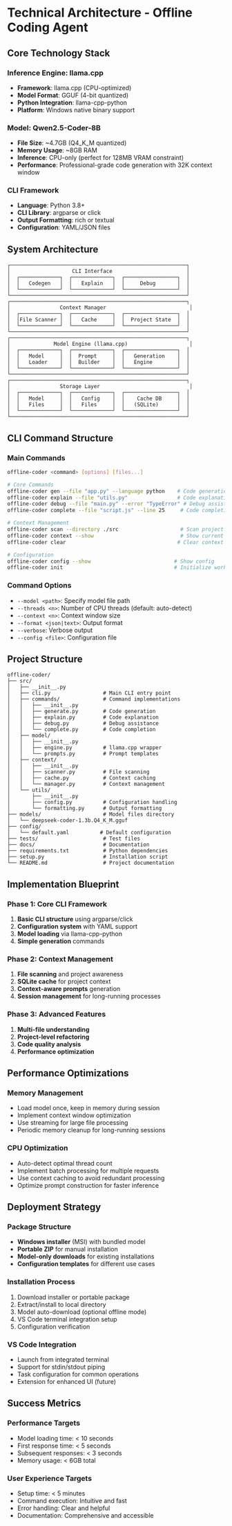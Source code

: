 # Technical Architecture - Offline Coding Agent

## Core Technology Stack

### Inference Engine: llama.cpp
- **Framework**: llama.cpp (CPU-optimized)
- **Model Format**: GGUF (4-bit quantized)
- **Python Integration**: llama-cpp-python
- **Platform**: Windows native binary support

### Model: Qwen2.5-Coder-8B
- **File Size**: ~4.7GB (Q4_K_M quantized)
- **Memory Usage**: ~8GB RAM
- **Inference**: CPU-only (perfect for 128MB VRAM constraint)
- **Performance**: Professional-grade code generation with 32K context window

### CLI Framework
- **Language**: Python 3.8+
- **CLI Library**: argparse or click
- **Output Formatting**: rich or textual
- **Configuration**: YAML/JSON files

## System Architecture

```
┌─────────────────────────────────────────────────────────┐
│                    CLI Interface                        │
│  ┌─────────────┐  ┌─────────────┐  ┌─────────────────┐  │
│  │   Codegen   │  │   Explain   │  │     Debug       │  │
│  └─────────────┘  └─────────────┘  └─────────────────┘  │
└─────────────────────────────────────────────────────────┘
┌─────────────────────────────────────────────────────────┐
│                Context Manager                           │
│  ┌─────────────┐  ┌─────────────┐  ┌─────────────────┐  │
│  │File Scanner │  │   Cache     │  │  Project State  │  │
│  └─────────────┘  └─────────────┘  └─────────────────┘  │
└─────────────────────────────────────────────────────────┘
┌─────────────────────────────────────────────────────────┐
│              Model Engine (llama.cpp)                    │
│  ┌─────────────┐  ┌─────────────┐  ┌─────────────────┐  │
│  │   Model     │  │  Prompt     │  │   Generation    │  │
│  │   Loader    │  │  Builder    │  │   Engine        │  │
│  └─────────────┘  └─────────────┘  └─────────────────┘  │
└─────────────────────────────────────────────────────────┘
┌─────────────────────────────────────────────────────────┐
│                Storage Layer                             │
│  ┌─────────────┐  ┌─────────────┐  ┌─────────────────┐  │
│  │   Model     │  │   Config    │  │    Cache DB     │  │
│  │   Files     │  │   Files     │  │   (SQLite)      │  │
│  └─────────────┘  └─────────────┘  └─────────────────┘  │
└─────────────────────────────────────────────────────────┘
```

## CLI Command Structure

### Main Commands
```bash
offline-coder <command> [options] [files...]

# Core Commands
offline-coder gen --file "app.py" --language python    # Code generation
offline-coder explain --file "utils.py"                # Code explanation
offline-coder debug --file "main.py" --error "TypeError" # Debug assistance
offline-coder complete --file "script.js" --line 25     # Code completion

# Context Management
offline-coder scan --directory ./src                    # Scan project
offline-coder context --show                            # Show current context
offline-coder clear                                    # Clear context

# Configuration
offline-coder config --show                           # Show config
offline-coder init                                    # Initialize workspace
```

### Command Options
- `--model <path>`: Specify model file path
- `--threads <n>`: Number of CPU threads (default: auto-detect)
- `--context <n>`: Context window size
- `--format <json|text>`: Output format
- `--verbose`: Verbose output
- `--config <file>`: Configuration file

## Project Structure

```
offline-coder/
├── src/
│   ├── __init__.py
│   ├── cli.py                 # Main CLI entry point
│   ├── commands/              # Command implementations
│   │   ├── __init__.py
│   │   ├── generate.py        # Code generation
│   │   ├── explain.py         # Code explanation
│   │   ├── debug.py           # Debug assistance
│   │   └── complete.py        # Code completion
│   ├── model/
│   │   ├── __init__.py
│   │   ├── engine.py          # llama.cpp wrapper
│   │   └── prompts.py         # Prompt templates
│   ├── context/
│   │   ├── __init__.py
│   │   ├── scanner.py         # File scanning
│   │   ├── cache.py           # Context caching
│   │   └── manager.py         # Context management
│   └── utils/
│       ├── __init__.py
│       ├── config.py          # Configuration handling
│       └── formatting.py      # Output formatting
├── models/                    # Model files directory
│   └── deepseek-coder-1.3b.Q4_K_M.gguf
├── config/
│   └── default.yaml          # Default configuration
├── tests/                     # Test files
├── docs/                      # Documentation
├── requirements.txt           # Python dependencies
├── setup.py                   # Installation script
└── README.md                  # Project documentation
```

## Implementation Blueprint

### Phase 1: Core CLI Framework
1. **Basic CLI structure** using argparse/click
2. **Configuration system** with YAML support
3. **Model loading** via llama-cpp-python
4. **Simple generation** commands

### Phase 2: Context Management
1. **File scanning** and project awareness
2. **SQLite cache** for project context
3. **Context-aware prompts** generation
4. **Session management** for long-running processes

### Phase 3: Advanced Features
1. **Multi-file understanding**
2. **Project-level refactoring**
3. **Code quality analysis**
4. **Performance optimization**

## Performance Optimizations

### Memory Management
- Load model once, keep in memory during session
- Implement context window optimization
- Use streaming for large file processing
- Periodic memory cleanup for long-running sessions

### CPU Optimization
- Auto-detect optimal thread count
- Implement batch processing for multiple requests
- Use context caching to avoid redundant processing
- Optimize prompt construction for faster inference

## Deployment Strategy

### Package Structure
- **Windows installer** (MSI) with bundled model
- **Portable ZIP** for manual installation
- **Model-only downloads** for existing installations
- **Configuration templates** for different use cases

### Installation Process
1. Download installer or portable package
2. Extract/install to local directory
3. Model auto-download (optional offline mode)
4. VS Code terminal integration setup
5. Configuration verification

### VS Code Integration
- Launch from integrated terminal
- Support for stdin/stdout piping
- Task configuration for common operations
- Extension for enhanced UI (future)

## Success Metrics

### Performance Targets
- Model loading time: < 10 seconds
- First response time: < 5 seconds
- Subsequent responses: < 3 seconds
- Memory usage: < 6GB total

### User Experience Targets
- Setup time: < 5 minutes
- Command execution: Intuitive and fast
- Error handling: Clear and helpful
- Documentation: Comprehensive and accessible